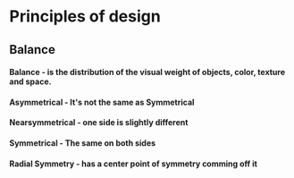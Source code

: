 # Principles of design
## Balance 
#### Balance - is the distribution of the visual weight of objects, color, texture and space.

#### Asymmetrical - It's not the same as Symmetrical 

#### Nearsymmetrical - one side is slightly different 

#### Symmetrical - The same on both sides 

#### Radial Symmetry - has a center point of symmetry comming off it